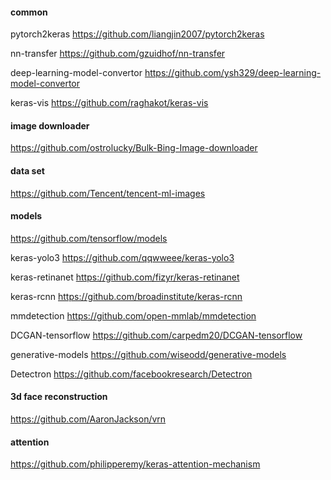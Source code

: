 #### common
pytorch2keras https://github.com/liangjin2007/pytorch2keras

nn-transfer https://github.com/gzuidhof/nn-transfer

deep-learning-model-convertor https://github.com/ysh329/deep-learning-model-convertor

keras-vis https://github.com/raghakot/keras-vis
#### image downloader
https://github.com/ostrolucky/Bulk-Bing-Image-downloader

#### data set
https://github.com/Tencent/tencent-ml-images

#### models
https://github.com/tensorflow/models

keras-yolo3 https://github.com/qqwweee/keras-yolo3

keras-retinanet https://github.com/fizyr/keras-retinanet

keras-rcnn https://github.com/broadinstitute/keras-rcnn

mmdetection https://github.com/open-mmlab/mmdetection

DCGAN-tensorflow https://github.com/carpedm20/DCGAN-tensorflow

generative-models https://github.com/wiseodd/generative-models

Detectron https://github.com/facebookresearch/Detectron
#### 3d face reconstruction 
https://github.com/AaronJackson/vrn

#### attention 
https://github.com/philipperemy/keras-attention-mechanism
